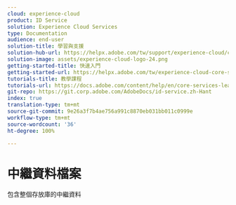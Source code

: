 ```yaml
---
cloud: experience-cloud
product: ID Service
solution: Experience Cloud Services
type: Documentation
audience: end-user
solution-title: 學習與支援
solution-hub-url: https://helpx.adobe.com/tw/support/experience-cloud/core-services.html
solution-image: assets/experience-cloud-logo-24.png
getting-started-title: 快速入門
getting-started-url: https://helpx.adobe.com/tw/experience-cloud-core-services/get-started.html
tutorials-title: 教學課程
tutorials-url: https://docs.adobe.com/content/help/en/core-services-learn/tutorials/overview.html
git-repo: https://git.corp.adobe.com/AdobeDocs/id-service.zh-Hant
index: true
translation-type: tm+mt
source-git-commit: 9e26a3f7b4ae756a991c8870eb031bb011c0999e
workflow-type: tm+mt
source-wordcount: '36'
ht-degree: 100%

---
```



# 中繼資料檔案

包含整個存放庫的中繼資料